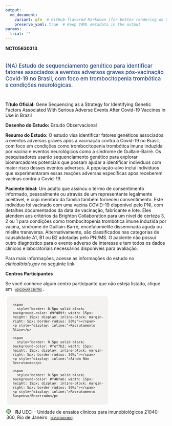 ```yaml
---
output: 
  md_document:
    variant: gfm  # GitHub-flavored Markdown (for better rendering on GitHub)
    preserve_yaml: true  # Keep YAML metadata in the output
params:
  trial: ''
---
```


<script async src="https://scripts.simpleanalyticscdn.com/latest.js"></script>

**NCT05630313**

<div style="padding: 5px 5px 5px 0px; font-size: 1.20em; font-weight: 500; color: #2E4A7F; text-align: left; margin-bottom: 20px">

(NA) Estudo de sequenciamento genético para identificar fatores
associados a eventos adversos graves pós-vacinação Covid-19 no Brasil,
com foco em trombocitopenia trombótica e condições neurológicas.

</div>

**Título Oficial:** Gene Sequencing as a Strategy for Identifying
Genetic Factors Associated With Serious Adverse Events After Covid-19
Vaccines in Use in Brazil

**Desenho do Estudo:** Estudo Observacional

**Resumo do Estudo:** O estudo visa identificar fatores genéticos
associados a eventos adversos graves após a vacinação contra a Covid-19
no Brasil, com foco em condições como trombocitopenia trombótica imune
induzida por vacina e eventos neurológicos como a síndrome de
Guillain-Barré. Os pesquisadores usarão sequenciamento genético para
explorar biomarcadores potenciais que possam ajudar a identificar
indivíduos com maior risco desses eventos adversos. A população-alvo
inclui indivíduos que experimentaram essas reações adversas específicas
após receberem vacinas contra a Covid-19.

**Paciente Ideal:** Um adulto que assinou o termo de consentimento
informado, pessoalmente ou através de um representante legalmente
aceitável, e cujo membro da família também forneceu consentimento. Este
indivíduo foi vacinado com uma vacina COVID-19 disponível pelo PNI, com
detalhes documentados da data de vacinação, fabricante e lote. Eles
atendem aos critérios da Brighton Collaboration para um nível de certeza
3, 2 ou 1 para condições como trombocitopenia trombótica imune induzida
por vacina, síndrome de Guillain-Barré, encefalomielite disseminada
aguda ou mielite transversa. Alternativamente, são classificados nas
categorias de causalidade A1, B1 ou B2 adotadas pelo PNI/MS. O paciente
não possui outro diagnóstico para o evento adverso de interesse e tem
todos os dados clínicos e laboratoriais necessários disponíveis para
avaliação.

Para mais informações, acesse as informações do estudo no
*clinicaltrials.gov* no seguinte
[link](https://clinicaltrials.gov/ct2/show/NCT05630313)

**Centros Participantes**

Se você conhece algum centro participante que não esteja listado, clique
em
<span style="color: #2E4A7F; margin-left: 2px; padding: 4px; background-color: #f3f2f1; border-radius: 8px; font-weight: 500; font-size: 0.6em"><a
href="https://flazar.shinyapps.io/formsapp?study_nct_id=NCT05630313&amp;location_id=N%2FA&amp;location_full_name=N%2FA&amp;form_type=Adicionar%20Centro"
target="_blank">ADICIONAR CENTRO</a></span>.

<div style="margin-bottom: 8px; margin-left: 5px; padding: 8px; max-width: 300px; background-color: #f3f2f1; border-radius: 8px; font-size: 0.9em">

<div style="margin-left: 10px;">

    <span 
      style="border: 0.5px solid black; background-color: #9fd89f; width: 15px; height: 15px; display: inline-block; margin-right: 5px; border-radius: 50%;"></span>
    <p style="display: inline;">Recrutamento Ativo</p>

</div>

<div style="margin-left: 10px;">

    <span 
      style="border: 0.5px solid black; background-color: #fef7b2; width: 15px; height: 15px; display: inline-block; margin-right: 5px; border-radius: 50%;"></span>
    <p style="display: inline;">Ainda Não Recrutando</p>

</div>

<div style="margin-left: 10px;">

    <span 
      style="border: 0.5px solid black; background-color: #f4bfab; width: 15px; height: 15px; display: inline-block; margin-right: 5px; border-radius: 50%;"></span>
    <p style="display: inline;">Recrutamento Suspenso/Encerrado</p>

</div>

</div>

<div style="margin: 3px;">

<span style="border: 0.5px solid black; display: inline-block; width: 12px; height: 12px; border-radius: 50%; margin-right: 10px; padding-bottom: 0px; background-color: #9fd89f;"></span>
<b>RJ</b> UECI - Unidade de ensaios clínicos para imunobiológicos
21040-360, Rio de Janeiro
<span style="color: #2E4A7F; margin-left: 2px; padding: 4px; background-color: #f3f2f1; border-radius: 8px; font-weight: 500; font-size: 0.6em"><a
href="https://flazar.shinyapps.io/formsapp?study_nct_id=NCT05630313&amp;location_id=UNIDADEDEENSAIOSCLINICOSPARAIMUNOBIOLOGICOSUECIRIODEJANEIROBRAZIL&amp;location_full_name=UECI%20-%20Unidade%20de%20ensaios%20cl%C3%ADnicos%20para%20imunobiol%C3%B3gicos%2C%2021040-360%2C%20Rio%20de%20Janeiro&amp;form_type=Reportar%20Erro"
target="_blank">REPORTAR ERRO</a></span>

</div>
